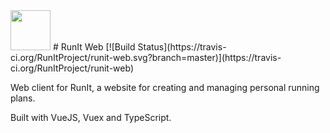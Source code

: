 <img src="https://runit.mortimer.nu/static/logo.svg" height="64">
# RunIt Web [![Build Status](https://travis-ci.org/RunItProject/runit-web.svg?branch=master)](https://travis-ci.org/RunItProject/runit-web)

Web client for RunIt, a website for creating and managing personal running plans.

Built with VueJS, Vuex and TypeScript.
